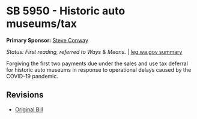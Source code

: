 # SB 5950 - Historic auto museums/tax
**Primary Sponsor:** [Steve Conway](/person/leg/steve.conway.md)

*Status: First reading, referred to Ways & Means.* | [leg.wa.gov summary](https://app.leg.wa.gov/billsummary?BillNumber=5950&Year=2021)

Forgiving the first two payments due under the sales and use tax deferral for historic auto museums in response to operational delays caused by the COVID-19 pandemic.

## Revisions
* [Original Bill](1/)